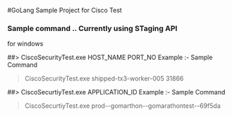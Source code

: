 #GoLang Sample Project for Cisco Test

### Sample command  .. Currently using STaging API

for windows 

##> CiscoSecurityTest.exe HOST_NAME PORT_NO
Example :- 
Sample Command 
> CiscoSecurityTest.exe shipped-tx3-worker-005 31866


##> CiscoSecurtiyTest.exe APPLICATION_ID
Example :- 
Sample Command 
> CiscoSecurtiyTest.exe prod--gomarthon--gomarathontest--69f5da
